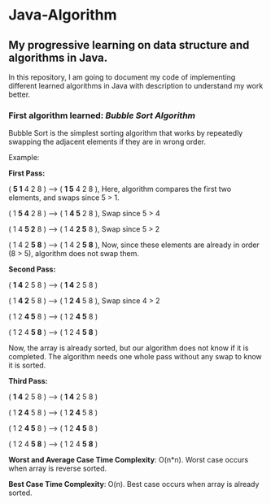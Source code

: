 # Java-Algorithm
## My progressive learning on data structure and algorithms in Java.

In this repository, I am going to document my code of implementing different learned algorithms in Java with description to understand my work better.

### First algorithm learned: _Bubble Sort Algorithm_

Bubble Sort is the simplest sorting algorithm that works by repeatedly swapping the adjacent elements if they are in wrong order.

Example:

**First Pass:**

( **5 1** 4 2 8 ) –> ( **1 5** 4 2 8 ), Here, algorithm compares the first two elements, and swaps since 5 > 1.

( 1 **5 4** 2 8 ) –>  ( 1 **4 5** 2 8 ), Swap since 5 > 4

( 1 4 **5 2** 8 ) –>  ( 1 4 **2 5** 8 ), Swap since 5 > 2

( 1 4 2 **5 8** ) –> ( 1 4 2 **5 8** ), Now, since these elements are already in order (8 > 5), algorithm does not swap them.

**Second Pass:**

( **1 4** 2 5 8 ) –> ( **1 4** 2 5 8 )

( 1 **4 2** 5 8 ) –> ( 1 **2 4** 5 8 ), Swap since 4 > 2

( 1 2 **4 5** 8 ) –> ( 1 2 **4 5** 8 )

( 1 2 4 **5 8** ) –>  ( 1 2 4 **5 8** )

Now, the array is already sorted, but our algorithm does not know if it is completed. The algorithm needs one whole pass without any swap to know it is sorted.

**Third Pass:**

( **1 4** 2 5 8 ) –> ( **1 4** 2 5 8 )

( 1 **2 4** 5 8 ) –> ( 1 **2 4** 5 8 )

( 1 2 **4 5** 8 ) –> ( 1 2 **4 5** 8 )

( 1 2 4 **5 8** ) –>  ( 1 2 4 **5 8** )


**Worst and Average Case Time Complexity**: O(n*n). Worst case occurs when array is reverse sorted.

**Best Case Time Complexity**: O(n). Best case occurs when array is already sorted.
